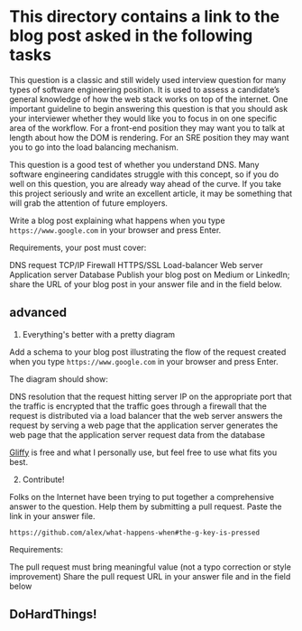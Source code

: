 # This directory contains a link to the blog post asked in the following tasks



This question is a classic and still widely used interview question for many types of software engineering position. It is used to assess a candidate’s general knowledge of how the web stack works on top of the internet. One important guideline to begin answering this question is that you should ask your interviewer whether they would like you to focus in on one specific area of the workflow. For a front-end position they may want you to talk at length about how the DOM is rendering. For an SRE position they may want you to go into the load balancing mechanism.

This question is a good test of whether you understand DNS. Many software engineering candidates struggle with this concept, so if you do well on this question, you are already way ahead of the curve. If you take this project seriously and write an excellent article, it may be something that will grab the attention of future employers.

Write a blog post explaining what happens when you type ```https://www.google.com``` in your browser and press Enter.

Requirements, your post must cover:

DNS request
TCP/IP
Firewall
HTTPS/SSL
Load-balancer
Web server
Application server
Database
Publish your blog post on Medium or LinkedIn; share the URL of your blog post in your answer file and in the field below.



## advanced
1. Everything's better with a pretty diagram

Add a schema to your blog post illustrating the flow of the request created when you type ```https://www.google.com``` in your browser and press Enter.

The diagram should show:

DNS resolution
that the request hitting server IP on the appropriate port
that the traffic is encrypted
that the traffic goes through a firewall
that the request is distributed via a load balancer
that the web server answers the request by serving a web page
that the application server generates the web page
that the application server request data from the database

[Gliffy](https://www.gliffy.com/) is free and what I personally use, but feel free to use what fits you best.



2. Contribute!

Folks on the Internet have been trying to put together a comprehensive answer to the question. Help them by submitting a pull request. Paste the link in your answer file.

```https://github.com/alex/what-happens-when#the-g-key-is-pressed```

Requirements:

The pull request must bring meaningful value (not a typo correction or style improvement)
Share the pull request URL in your answer file and in the field below


## DoHardThings!
